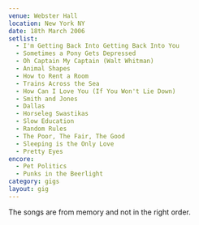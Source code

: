 ```yaml
---
venue: Webster Hall
location: New York NY
date: 18th March 2006
setlist:
  - I'm Getting Back Into Getting Back Into You
  - Sometimes a Pony Gets Depressed
  - Oh Captain My Captain (Walt Whitman)
  - Animal Shapes
  - How to Rent a Room
  - Trains Across the Sea
  - How Can I Love You (If You Won't Lie Down)
  - Smith and Jones  
  - Dallas
  - Horseleg Swastikas  
  - Slow Education  
  - Random Rules  
  - The Poor, The Fair, The Good
  - Sleeping is the Only Love
  - Pretty Eyes
encore:
  - Pet Politics
  - Punks in the Beerlight
category: gigs
layout: gig
---
```


The songs are from memory and not in the right order.